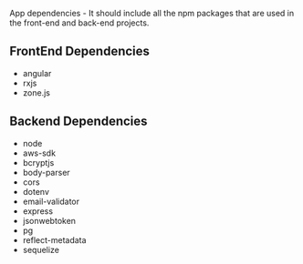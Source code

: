 App dependencies - It should include all the npm packages that are used in the front-end and back-end projects.

## FrontEnd Dependencies

- angular
- rxjs
- zone.js

## Backend Dependencies

- node
- aws-sdk
- bcryptjs
- body-parser
- cors
- dotenv
- email-validator
- express
- jsonwebtoken
- pg
- reflect-metadata
- sequelize
